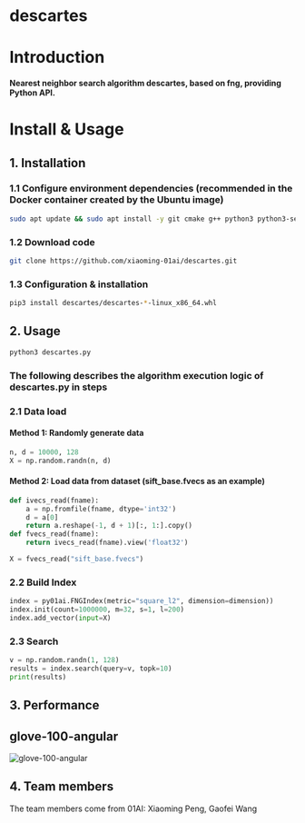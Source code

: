 # descartes

# Introduction

#### Nearest neighbor search algorithm descartes, based on fng, providing Python API.

# Install & Usage

## 1. **Installation**

### 1.1 Configure environment dependencies (recommended in the Docker container created by the Ubuntu image)
 ```bash
sudo apt update && sudo apt install -y git cmake g++ python3 python3-setuptools python3-pip libblas-dev liblapack-dev '''
```

### 1.2 Download code

```bash
git clone https://github.com/xiaoming-01ai/descartes.git
```

### 1.3 Configuration & installation

```bash
pip3 install descartes/descartes-*-linux_x86_64.whl
```

## 2. **Usage**

```python
python3 descartes.py
```

### The following describes the algorithm execution logic of descartes.py in steps

### 2.1 Data load
#### Method 1: Randomly generate data

```python
n, d = 10000, 128
X = np.random.randn(n, d)
```

#### Method 2: Load data from dataset (sift_base.fvecs as an example)

```python
def ivecs_read(fname):
    a = np.fromfile(fname, dtype='int32')
    d = a[0]
    return a.reshape(-1, d + 1)[:, 1:].copy()
def fvecs_read(fname):
    return ivecs_read(fname).view('float32')

X = fvecs_read("sift_base.fvecs")
```

### 2.2 Build Index

```python
index = py01ai.FNGIndex(metric="square_l2", dimension=dimension))
index.init(count=1000000, m=32, s=1, l=200)
index.add_vector(input=X)
```

### 2.3 Search
```python
v = np.random.randn(1, 128)
results = index.search(query=v, topk=10)
print(results)
```

## 3. **Performance**
glove-100-angular
-----------------

![glove-100-angular](https://github.com/xiaoming-01ai/descartes/master/results/glove-100-angular.png)


## 4. **Team members**
The team members come from 01AI: Xiaoming Peng, Gaofei Wang

